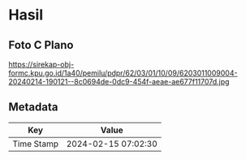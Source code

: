 # Hasil

## Foto C Plano

https://sirekap-obj-formc.kpu.go.id/1a40/pemilu/pdpr/62/03/01/10/09/6203011009004-20240214-190121--8c0694de-0dc9-454f-aeae-ae677f11707d.jpg


## Metadata

| Key        | Value               |
| ---------- | ------------------- |
| Time Stamp | 2024-02-15 07:02:30 |



